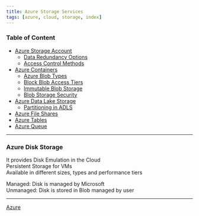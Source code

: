 ```yaml
---
title: Azure Storage Services
tags: [azure, cloud, storage, index]
---
```



### Table of Content

* [Azure Storage Account](Azure%20Storage%20Account.md)
	* [Data Redundancy Options](Data%20Redundancy%20Options.md)
	* [Access Control Methods](Access%20Control%20Methods.md)
* [Azure Containers](Azure%20Containers.md)
	* [Azure Blob Types](Azure%20Blob%20Types.md)
	* [Block Blob Access Tiers](Block%20Blob%20Access%20Tiers.md)
	* [Immutable Blob Storage](Immutable%20Blob%20Storage.md)
	* [Blob Storage Security](Blob%20Storage%20Security.md)
* [Azure Data Lake Storage](Azure%20Data%20Lake%20Storage.md)
	* [Partitioning in ADLS](Partitioning%20in%20ADLS.md)
* [Azure File Shares](Azure%20File%20Shares.md)
* [Azure Tables](../Azure%20Datastore%20Services/Azure%20Tables/Azure%20Tables.md)
* [Azure Queue](Azure%20Queue.md)

---

### Azure Disk Storage

It provides Disk Emulation in the Cloud  
Persistent Storage for VMs  
Available in different sizes, types and performance tiers

Managed: Disk is managed by Microsoft  
Unmanaged: Disk is stored in Blob managed by user

---

[Azure](../Azure.md)